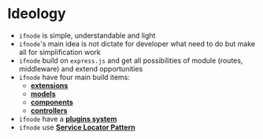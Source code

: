 # Ideology

* `ifnode` is simple, understandable and light
* `ifnode`'s main idea is not dictate for developer what need to do but make all for simplification work
* `ifnode` build on `express.js` and get all possibilities of module (routes, middleware) and extend opportunities
* `ifnode` have four main build items:
  * **[extensions](/docs/app/extensions)**
  * **[models](/docs/app/models)**
  * **[components](/docs/app/components)**
  * **[controllers](/docs/app/controllers)**
* `ifnode` have a **[plugins system](/docs/app/plugins)**
* `ifnode` use **[Service Locator Pattern](https://en.wikipedia.org/wiki/Service_locator_pattern)**